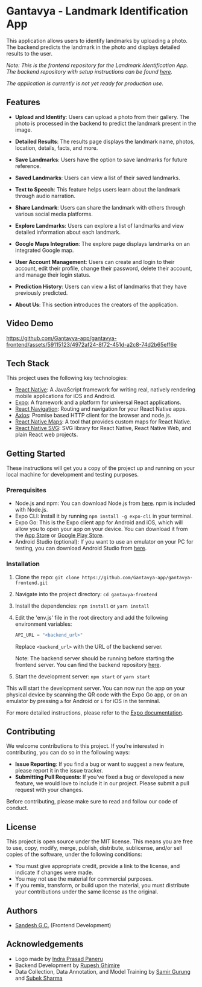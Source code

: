 # Gantavya - Landmark Identification App

This application allows users to identify landmarks by uploading a photo. The backend predicts the landmark in the photo and displays detailed results to the user.

_Note: This is the frontend repository for the Landmark Identification App. The backend repository with setup instructions can be found [here](https://github.com/Gantavya-app/gantavya-backend)._

_The application is currently is not yet ready for production use._

## Features

- **Upload and Identify**: Users can upload a photo from their gallery. The photo is processed in the backend to predict the landmark present in the image.

- **Detailed Results**: The results page displays the landmark name, photos, location, details, facts, and more.

- **Save Landmarks**: Users have the option to save landmarks for future reference.

- **Saved Landmarks**: Users can view a list of their saved landmarks.

- **Text to Speech**: This feature helps users learn about the landmark through audio narration.

- **Share Landmark**: Users can share the landmark with others through various social media platforms.

- **Explore Landmarks**: Users can explore a list of landmarks and view detailed information about each landmark.

- **Google Maps Integration**: The explore page displays landmarks on an integrated Google map.

- **User Account Management**: Users can create and login to their account, edit their profile, change their password, delete their account, and manage their login status.

- **Prediction History**: Users can view a list of landmarks that they have previously predicted.

- **About Us**: This section introduces the creators of the application.

## Video Demo



https://github.com/Gantavya-app/gantavya-frontend/assets/59115123/4972af24-8f72-451d-a2c8-74d2b65eff6e



## Tech Stack

This project uses the following key technologies:

- [React Native](https://reactnative.dev/): A JavaScript framework for writing real, natively rendering mobile applications for iOS and Android.
- [Expo](https://expo.dev/): A framework and a platform for universal React applications.
- [React Navigation](https://reactnavigation.org/): Routing and navigation for your React Native apps.
- [Axios](https://axios-http.com/): Promise based HTTP client for the browser and node.js.
- [React Native Maps](https://github.com/react-native-maps/react-native-maps): A tool that provides custom maps for React Native.
- [React Native SVG](https://github.com/react-native-svg/react-native-svg): SVG library for React Native, React Native Web, and plain React web projects.

## Getting Started

These instructions will get you a copy of the project up and running on your local machine for development and testing purposes.

### Prerequisites

- Node.js and npm: You can download Node.js from [here](https://nodejs.org/en/download/). npm is included with Node.js.
- Expo CLI: Install it by running `npm install -g expo-cli` in your terminal.
- Expo Go: This is the Expo client app for Android and iOS, which will allow you to open your app on your device. You can download it from the [App Store](https://apps.apple.com/app/apple-store/id982107779) or [Google Play Store](https://play.google.com/store/apps/details?id=host.exp.exponent&referrer=www).
- Android Studio (optional): If you want to use an emulator on your PC for testing, you can download Android Studio from [here](https://developer.android.com/studio).

### Installation

1. Clone the repo: `git clone https://github.com/Gantavya-app/gantavya-frontend.git`
2. Navigate into the project directory: `cd gantavya-frontend`
3. Install the dependencies: `npm install` or `yarn install`
4. Edit the 'env.js' file in the root directory and add the following environment variables:

   ```javascript
   API_URL = "<backend_url>"
   ```

   <!-- 4. Create a `.env` file in the root directory and add the following environment variables: -->

   <!-- ```env
   REACT_APP_BACKEND_URL=<backend_url>
   REACT_APP_GOOGLE_MAPS_API_KEY=<google_maps_api_key>
   ``` -->

   Replace `<backend_url>` with the URL of the backend server.
   <!-- Replace `<google_maps_api_key>` with your Google Maps API key. -->

   Note: The backend server should be running before starting the frontend server. You can find the backend repository [here](https://github.com/Gantavya-app/gantavya-backend).

5. Start the development server: `npm start` or `yarn start`

This will start the development server. You can now run the app on your physical device by scanning the QR code with the Expo Go app, or on an emulator by pressing `a` for Android or `i` for iOS in the terminal.

For more detailed instructions, please refer to the [Expo documentation](https://docs.expo.dev/).

## Contributing

We welcome contributions to this project. If you're interested in contributing, you can do so in the following ways:

- **Issue Reporting**: If you find a bug or want to suggest a new feature, please report it in the issue tracker.
- **Submitting Pull Requests**: If you've fixed a bug or developed a new feature, we would love to include it in our project. Please submit a pull request with your changes.

Before contributing, please make sure to read and follow our code of conduct.

## License

This project is open source under the MIT license. This means you are free to use, copy, modify, merge, publish, distribute, sublicense, and/or sell copies of the software, under the following conditions:

- You must give appropriate credit, provide a link to the license, and indicate if changes were made.
- You may not use the material for commercial purposes.
- If you remix, transform, or build upon the material, you must distribute your contributions under the same license as the original.

## Authors

- [Sandesh G.C.](https://www.linkedin.com/in/sandesh-g-c-8236b2195/) (Frontend Development)

## Acknowledgements

- Logo made by [Indra Prasad Paneru](https://www.linkedin.com/in/indra-paneru-a773b0170/)
- Backend Development by [Rupesh Ghimire](https://www.linkedin.com/in/rupesh-ghimire7/)
- Data Collection, Data Annotation, and Model Training by [Samir Gurung](https://www.linkedin.com/in/samir-gurung-8461a5266/) and [Subek Sharma](https://www.linkedin.com/in/subek-sharma/)
